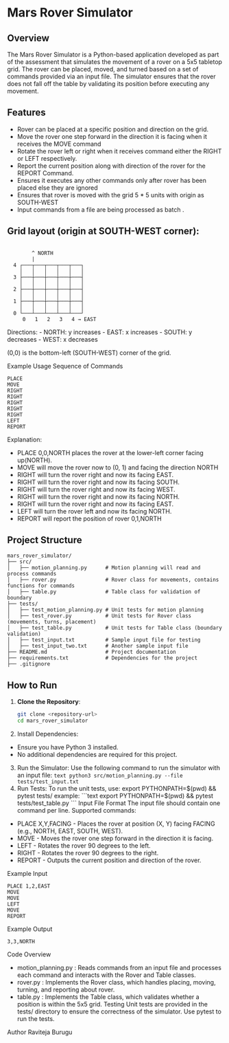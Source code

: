 # Mars Rover Simulator

## Overview
The Mars Rover Simulator is a Python-based application developed as part of the assessment that simulates the movement of a rover on a 5x5 tabletop grid. The rover can be placed, moved, and turned  based on a set of commands provided via an input file. The simulator ensures that the rover does not fall off the table by validating its position before executing any movement.

## Features
- Rover can be placed at a specific position and direction on the grid.
- Move the rover one step forward in the direction it is facing when it receives the MOVE command
- Rotate the rover left or right when it receives command either the  RIGHT or LEFT respectively.
- Report the current position along  with direction of the rover for the REPORT Command.
- Ensures it executes any other commands only after rover has been placed else they are ignored
- Ensures that rover is moved with the grid 5 * 5 units with origin as SOUTH-WEST
- Input commands from a file  are being processed as batch .

##  Grid layout (origin at SOUTH-WEST corner):

```text

        ^ NORTH
        |
  4 ┌───┬───┬───┬───┬───┐
    │   │   │   │   │   │
  3 ├───┼───┼───┼───┼───┤
    │   │   │   │   │   │
  2 ├───┼───┼───┼───┼───┤
    │   │   │   │   │   │
  1 ├───┼───┼───┼───┼───┤
    │   │   │   │   │   │
  0 └───┴───┴───┴───┴───┘
     0   1   2   3   4 → EAST
```
Directions:
    - NORTH: y increases
    - EAST:  x increases
    - SOUTH: y decreases
    - WEST:  x decreases

(0,0) is the bottom-left (SOUTH-WEST) corner of the grid.

Example Usage 
Sequence of Commands 
```text
PLACE 
MOVE 
RIGHT
RIGHT 
RIGHT 
RIGHT 
RIGHT
LEFT 
REPORT
```

Explanation:
 - PLACE 0,0,NORTH places the rover at the lower-left corner facing up(NORTH).
 - MOVE will move the rover now to (0, 1) and facing the direction NORTH
 - RIGHT will turn the rover right and now its facing EAST.
 - RIGHT will turn the rover right and now its facing SOUTH.
 - RIGHT will turn the rover right and now its facing WEST.
 - RIGHT will turn the rover right and now its facing NORTH.
 - RIGHT will turn the rover right and now its facing EAST.
 - LEFT will turn the rover left and now its facing NORTH.
 - REPORT will report the position of rover 0,1,NORTH

## Project Structure
```text
mars_rover_simulator/
├── src/
│   ├── motion_planning.py      # Motion planning will read and process commands 
│   ├── rover.py                # Rover class for movements, contains functions for commands 
│   ├── table.py                # Table class for validation of boundary
├── tests/
│   ├── test_motion_planning.py # Unit tests for motion planning
│   ├── test_rover.py           # Unit tests for Rover class (movements, turns, placement)
│   ├── test_table.py           # Unit tests for Table class (boundary validation)
│   ├── test_input.txt          # Sample input file for testing
│   ├── test_input_two.txt      # Another sample input file
├── README.md                   # Project documentation
├── requirements.txt            # Dependencies for the project
├── .gitignore  
```
## How to Run
1. **Clone the Repository**:
   ```bash
   git clone <repository-url>
   cd mars_rover_simulator

2. Install Dependencies: 
 - Ensure you have Python 3 installed. 
 - No additional dependencies are required for this project.

3. Run the Simulator: 
Use the following command to run the simulator with an input file:
        ```text
        python3 src/motion_planning.py --file tests/test_input.txt
        ```
4. Run Tests: To run the unit tests, use:
        export PYTHONPATH=$(pwd) && pytest tests/ 
        example:
        ```text
        export PYTHONPATH=$(pwd)  &&  pytest tests/test_table.py 
        ```
Input File Format
The input file should contain one command per line. 
Supported commands:

- PLACE X,Y,FACING - Places the rover at position (X, Y) facing FACING (e.g., NORTH, EAST, SOUTH, WEST).
- MOVE - Moves the rover one step forward in the direction it is facing.
- LEFT - Rotates the rover 90 degrees to the left.
- RIGHT - Rotates the rover 90 degrees to the right.
- REPORT - Outputs the current position and direction of the rover.

Example Input
```text
PLACE 1,2,EAST
MOVE
MOVE
LEFT
MOVE
REPORT
```
Example Output
```text
3,3,NORTH
```

Code Overview
- motion_planning.py : Reads commands from an input file and processes each command and interacts with the Rover and Table classes.
- rover.py : Implements the Rover class, which handles placing, moving, turning, and reporting about rover.
- table.py : Implements the Table class, which validates whether a position is within the 5x5 grid.
Testing
Unit tests are provided in the tests/ directory to ensure the correctness of the simulator. Use pytest to run the tests.

Author
Raviteja Burugu